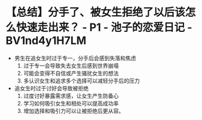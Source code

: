 # 【总结】分手了、被女生拒绝了以后该怎么快速走出来？ - P1 - 池子的恋爱日记 - BV1nd4y1H7LM

-   男生在追女生时过于专一，分手后会感到失落和焦虑
    1.  过于专一会导致失去女生后感到世界崩塌
    2.  可能会变得不自信或产生骚扰女生的想法
    3.  多认识女生和追求多个选择可以减轻分手后的压力
-   追女生时过于讨好会导致被拒绝
    1.  过度讨好暴露需求感，让女生产生防备心
    2.  学习如何吸引女生和相处可以提高成功率
    3.  增加选择和吸引力可以让被拒绝后更从容。